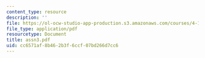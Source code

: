 ```yaml
---
content_type: resource
description: ''
file: https://ol-ocw-studio-app-production.s3.amazonaws.com/courses/4-131-architectural-design-level-ii-material-essence-the-glass-house-fall-2003/cc6571af8b462b3f6ccf07bd266d7cc6_assn3.pdf
file_type: application/pdf
resourcetype: Document
title: assn3.pdf
uid: cc6571af-8b46-2b3f-6ccf-07bd266d7cc6
---
```

